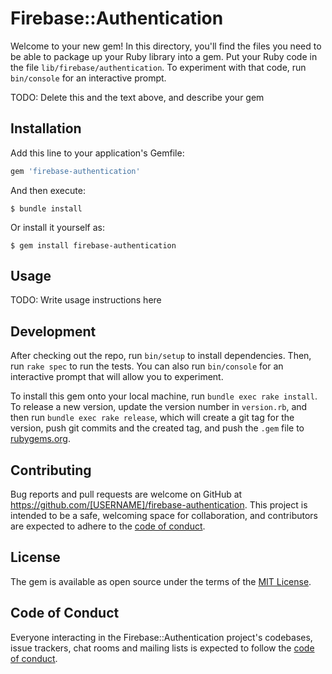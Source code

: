 # Firebase::Authentication

Welcome to your new gem! In this directory, you'll find the files you need to be able to package up your Ruby library into a gem. Put your Ruby code in the file `lib/firebase/authentication`. To experiment with that code, run `bin/console` for an interactive prompt.

TODO: Delete this and the text above, and describe your gem

## Installation

Add this line to your application's Gemfile:

```ruby
gem 'firebase-authentication'
```

And then execute:

    $ bundle install

Or install it yourself as:

    $ gem install firebase-authentication

## Usage

TODO: Write usage instructions here

## Development

After checking out the repo, run `bin/setup` to install dependencies. Then, run `rake spec` to run the tests. You can also run `bin/console` for an interactive prompt that will allow you to experiment.

To install this gem onto your local machine, run `bundle exec rake install`. To release a new version, update the version number in `version.rb`, and then run `bundle exec rake release`, which will create a git tag for the version, push git commits and the created tag, and push the `.gem` file to [rubygems.org](https://rubygems.org).

## Contributing

Bug reports and pull requests are welcome on GitHub at https://github.com/[USERNAME]/firebase-authentication. This project is intended to be a safe, welcoming space for collaboration, and contributors are expected to adhere to the [code of conduct](https://github.com/[USERNAME]/firebase-authentication/blob/main/CODE_OF_CONDUCT.md).

## License

The gem is available as open source under the terms of the [MIT License](https://opensource.org/licenses/MIT).

## Code of Conduct

Everyone interacting in the Firebase::Authentication project's codebases, issue trackers, chat rooms and mailing lists is expected to follow the [code of conduct](https://github.com/[USERNAME]/firebase-authentication/blob/main/CODE_OF_CONDUCT.md).
